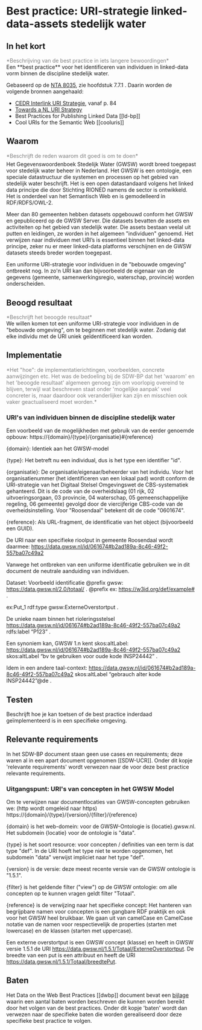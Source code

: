 # Best practice: URI-strategie linked-data-assets stedelijk water

## In het kort
<div style="color:gray">*Beschrijving van de best practice in iets langere bewoordingen*</div>
Een **best practice** voor het identificeren van individuen in linked-data vorm binnen de discipline stedelijk water.

Gebaseerd op de [NTA 8035](https://www.nen.nl/NEN-Shop/Norm/NTA-80352020-nl.htm), zie hoofdstuk 7.7.1 .
Daarin worden de volgende bronnen aangehaald:
* [CEDR Interlink URI Strategie](https://www.roadotl.eu/static/media/INTERLINK_D4._Defining_the_Principles_9Okqubw.PDF), vanaf p. 84
* [Towards a NL URI Strategy](https://www.geonovum.nl/uploads/documents/D1-2013-09-19_Towards_a_NL_URI_Strategy.pdf) 
* Best Practices for Publishing Linked Data [[ld-bp]]
* Cool URIs for the Semantic Web [[cooluris]]

## Waarom
<div style="color:gray;height:0.6em">*Beschrijft de reden waarom dit goed is om te doen*</div>

Het Gegevenswoordenboek Stedelijk Water (GWSW) wordt breed toegepast voor stedelijk water beheer in Nederland. Het GWSW is een ontologie, een speciale datastructuur die systemen en processen op het gebied van stedelijk water beschrijft. Het is een open datastandaard volgens het linked data principe die door Stichting RIONED namens de sector is ontwikkeld. Het is onderdeel van het Semantisch Web en is gemodelleerd in RDF/RDFS/OWL-2. 

Meer dan 80 gemeenten hebben datasets opgebouwd conform het GWSW en gepubliceerd op de GWSW Server. Die datasets bevatten de assets en activiteiten op het gebied van stedelijk water. Die assets bestaan veelal uit putten en leidingen, ze worden in het algemeen "individuen" genoemd. Het verwijzen naar individuen met URI’s is essentieel binnen het linked-data principe, zeker nu er meer linked-data platforms verschijnen en de GWSW datasets steeds breder worden toegepast.

Een uniforme URI-strategie voor individuen in de "bebouwde omgeving" ontbreekt nog. In zo'n URI kan dan bijvoorbeeld de eigenaar van de gegevens (gemeente, samenwerkingsregio, waterschap, provincie) worden onderscheiden.

## Beoogd resultaat
<div style="color:gray">*Beschrijft het beoogde resultaat*</div>
We willen komen tot een uniforme URI-strategie voor individuen in de "bebouwde omgeving", om te beginnen met stedelijk water. Zodanig dat elke individu met de URI uniek geïdentificeerd kan worden. 

## Implementatie

<div style="color:gray">*Het "hoe": de implementatierichtingen, voorbeelden, concrete aanwijzingen etc. Het was de bedoeling bij de SDW-BP dat het 'waarom' en het 'beoogde resultaat' algemeen genoeg zijn om voorlopig overeind te blijven, terwijl wat beschreven staat onder 'mogelijke aanpak' veel concreter is, maar daardoor ook veranderlijker kan zijn en misschien ook vaker geactualiseerd moet worden.*</div>

### URI's van individuen binnen de discipline stedelijk water


Een voorbeeld van de mogelijkheden met gebruik van de eerder genoemde opbouw:
https://{domain}/{type}/{organisatie}#{reference} 

{domain}: Identiek aan het GWSW-model

{type}: Het betreft nu een individual, dus is het type een identifier "id".

{organisatie}: De organisatie/eigenaar/beheerder van het individu. Voor het organisatienummer (het identificeren van een lokaal pad) wordt conform de URI-strategie van het Digitaal Stelsel Omgevingswet de CBS-systematiek gehanteerd. Dit is de code van de overheidslaag (01 rijk, 02 uitvoeringsorgaan, 03 provincie, 04 waterschap, 05 gemeenschappelijke regeling, 06 gemeente) gevolgd door de viercijferige CBS-code van de overheidsinstelling. Voor "Roosendaal" betekent dit de code "0601674".

{reference}: Als URL-fragment, de identificatie van het object (bijvoorbeeld een GUID).
 
De URI naar een specifieke rioolput in gemeente Roosendaal wordt daarmee:
https://data.gwsw.nl/id/061674#b2ad189a-8c46-49f2-557ba07c49a2 

Vanwege het ontbreken van een uniforme identificatie gebruiken we in dit document de neutrale aanduiding van individuen.

Dataset: Voorbeeld identificatie
@prefix gwsw:    	<https://data.gwsw.nl/2.0/totaal/> . 
@prefix ex:    	<https://w3id.org/def/example#> . 

ex:Put_1	rdf:type	gwsw:ExterneOverstortput .






De unieke naam binnen het rioleringsstelsel
https://data.gwsw.nl/id/061674#b2ad189a-8c46-49f2-557ba07c49a2 rdfs:label “P123” . 

Een synoniem kan, GWSW 1.n kent skos:altLabel:
https://data.gwsw.nl/id/061674#b2ad189a-8c46-49f2-557ba07c49a2 skos:altLabel “bv te gebruiken voor oude kode INSP24442” .

Idem in een andere taal-context:
https://data.gwsw.nl/id/061674#b2ad189a-8c46-49f2-557ba07c49a2 skos:altLabel “gebrauch alter kode INSP24442”@de .



## Testen 
Beschrijft hoe je kan toetsen of de best practice inderdaad geïmplementeerd is in een specifieke omgeving.

## Relevante requirements
In het SDW-BP document staan geen use cases en requirements; deze waren al in een apart document opgenomen [[SDW-UCR]]. Onder dit kopje 'relevante requirements' wordt verwezen naar de voor deze best practice relevante requirements. 

### Uitgangspunt: URI's van concepten in het GWSW Model

Om te verwijzen naar documentlocaties van GWSW-concepten gebruiken we: (http wordt omgeleid naar https)
https://{domain}/{type}/{version}/{filter}/{reference}

{domain} is het web-domein: voor de GWSW-Ontologie is {locatie}.gwsw.nl. Het subdomein {locatie} voor de ontologie is "data".

{type} is het soort resource: voor concepten / definities van een term is dat type "def". In de URI hoeft het type niet te worden opgenomen, het subdomein "data" verwijst impliciet naar het type "def".

{version} is de versie: deze meest recente versie van de GWSW ontologie is "1.5.1".

{filter} is het geldende filter ("view") op de GWSW ontologie: om alle concepten op te kunnen vragen geldt filter "Totaal".

{reference} is de verwijzing naar het specifieke concept:
Het hanteren van begrijpbare namen voor concepten is een gangbare RDF praktijk en ook voor het GWSW heel bruikbaar. We gaan uit van camelCase en CamelCase notatie van de namen voor respectievelijk de properties (starten met lowercase) en de klassen (starten met uppercase).

Een externe overstortput is een GWSW concept (klasse) en heeft in GWSW versie 1.5.1 de URI https://data.gwsw.nl/1.5.1/Totaal/ExterneOverstortput.
De breedte van een put is een attribuut en heeft de URI https://data.gwsw.nl/1.5.1/Totaal/breedtePut.



## Baten
Het Data on the Web Best Practices [[dwbp]] document bevat een [bijlage](https://www.w3.org/TR/dwbp/#BP_Benefits) waarin een aantal baten worden beschreven die kunnen worden bereikt door het volgen van de best practices. Onder dit kopje 'baten' wordt dan verwezen naar de specifieke baten die worden gerealiseerd door deze specifieke best practice te volgen.
